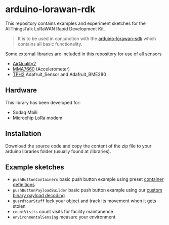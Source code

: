 # arduino-lorawan-rdk

This repository contains examples and experiment sketches for the AllThingsTalk LoRaWAN Rapid Development Kit.

> It is to be used in conjunction with the [arduino-lorawan-sdk](https://github.com/allthingstalk/arduino-lorawan-sdk) which contains all basic functionality.

Some external libraries are included in this repository for use of all sensors
* [AirQuality2](https://github.com/MikeHg/AirQualitySensor/tree/d6cadaf21c6beae99fdd65bb037424ce6f855db1)
* [MMA7660](https://github.com/Seeed-Studio/Accelerometer_MMA7660) (Accelerometer)
* [TPH2](http://support.sodaq.com/sodaq-one/tph-v2/) Adafruit_Sensor and Adafruit_BME280

## Hardware

This library has been developed for:

- Sodaq Mbili
- Microchip LoRa modem

## Installation

Download the source code and copy the content of the zip file to your arduino libraries folder (usually found at <arduinosketchfolder>/libraries).

## Example sketches

* `pushButtonContainers` basic push button example using preset [container definitions](http://docs.allthingstalk.com/developers/data/default-payload-conversion/)
* `pushButtonPayloadBuilder` basic push button example using our [custom binary payload decoding](http://docs.allthingstalk.com/developers/data/custom-payload-conversion/)
* `guardYourStuff` lock your object and track its movement when it gets stolen
* `countVisits` count visits for facility maintanence
* `environmentalSensing` measure your environment
